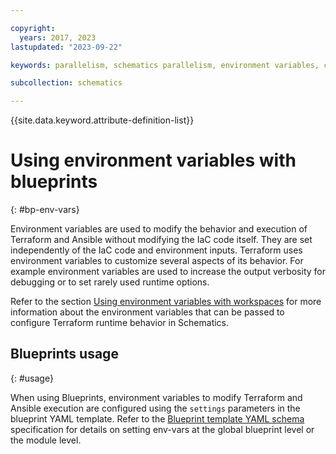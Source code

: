 ```yaml
---

copyright:
  years: 2017, 2023
lastupdated: "2023-09-22"

keywords: parallelism, schematics parallelism, environment variables, command-line configuration, env vars

subcollection: schematics

---
```


{{site.data.keyword.attribute-definition-list}}


# Using environment variables with blueprints
{: #bp-env-vars}

Environment variables are used to modify the behavior and execution of Terraform and Ansible without modifying the IaC code itself. They are set independently of the IaC code and environment inputs. Terraform uses environment variables to customize several aspects of its behavior. For example environment variables are used to increase the output verbosity for debugging or to set rarely used runtime options. 

Refer to the section [Using environment variables with workspaces](/docs/schematics?topic=schematics-set-parallelism) for more information about the environment variables that can be passed to configure Terraform runtime behavior in Schematics. 

## Blueprints usage
{: #usage}

When using Blueprints, environment variables to modify Terraform and Ansible execution are configured using the `settings` parameters in the blueprint YAML template. Refer to the [Blueprint template YAML schema](//docs/schematics?topic=schematics-bp-template-schema-yaml#bp-settings) specification for details on setting env-vars at the global blueprint level or the module level. 

